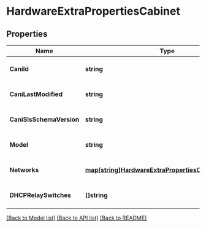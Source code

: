 # HardwareExtraPropertiesCabinet

## Properties
Name | Type | Description | Notes
------------ | ------------- | ------------- | -------------
**CaniId** | **string** |  | [optional] [default to null]
**CaniLastModified** | **string** |  | [optional] [default to null]
**CaniSlsSchemaVersion** | **string** |  | [optional] [default to null]
**Model** | **string** |  | [optional] [default to null]
**Networks** | [**map[string]HardwareExtraPropertiesCabinetNetworks**](hardware_extra_properties_cabinet_networks.md) |  | [optional] [default to null]
**DHCPRelaySwitches** | **[]string** |  | [optional] [default to null]

[[Back to Model list]](../README.md#documentation-for-models) [[Back to API list]](../README.md#documentation-for-api-endpoints) [[Back to README]](../README.md)

